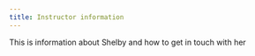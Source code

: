 ```yaml
---
title: Instructor information
---
```

This is information about Shelby and how to get in touch with her
